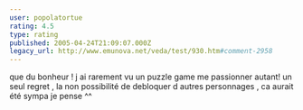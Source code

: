 ```yaml
---
user: popolatortue
rating: 4.5
type: rating
published: 2005-04-24T21:09:07.000Z
legacy_url: http://www.emunova.net/veda/test/930.htm#comment-2958
---
```

que du bonheur ! j ai rarement vu un puzzle game me passionner autant! un seul regret , la non possibilité de debloquer d autres personnages , ca aurait été sympa je pense ^^